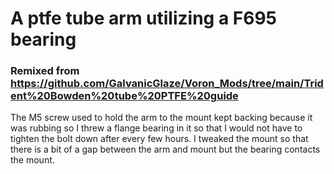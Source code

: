 # A ptfe tube arm utilizing a F695 bearing
### Remixed from https://github.com/GalvanicGlaze/Voron_Mods/tree/main/Trident%20Bowden%20tube%20PTFE%20guide

The M5 screw used to hold the arm to the mount kept backing because it was rubbing so I threw a flange bearing in it so that I would not have to tighten the bolt down after every few hours. I tweaked the mount so that there is a bit of a gap between the arm and mount but the bearing contacts the mount.
